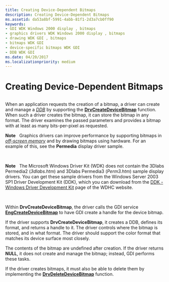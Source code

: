 ```yaml
---
title: Creating Device-Dependent Bitmaps
description: Creating Device-Dependent Bitmaps
ms.assetid: da53a8bf-5991-4abb-81f1-2d3a7cb0ff90
keywords:
- GDI WDK Windows 2000 display , bitmaps
- graphics drivers WDK Windows 2000 display , bitmaps
- drawing WDK GDI , bitmaps
- bitmaps WDK GDI
- device-specific bitmaps WDK GDI
- DDB WDK GDI
ms.date: 04/20/2017
ms.localizationpriority: medium
---
```


# Creating Device-Dependent Bitmaps


## <span id="ddk_creating_device_dependent_bitmaps_gg"></span><span id="DDK_CREATING_DEVICE_DEPENDENT_BITMAPS_GG"></span>


When an application requests the creation of a bitmap, a driver can create and manage a [*DDB*](https://msdn.microsoft.com/library/windows/hardware/ff556277#wdkgloss-ddb) by supporting the [**DrvCreateDeviceBitmap**](https://msdn.microsoft.com/library/windows/hardware/ff556185) function. When such a driver creates the bitmap, it can store the bitmap in any format. The driver examines the passed parameters and provides a bitmap with at least as many bits-per-pixel as requested.

**Note**   Graphics drivers can improve performance by supporting bitmaps in [*off-screen memory*](https://msdn.microsoft.com/library/windows/hardware/ff556318#wdkgloss-off-screen-memory) and by drawing bitmaps using hardware. For an example of this, see the **Permedia** display driver sample.

 

**Note**   The Microsoft Windows Driver Kit (WDK) does not contain the 3Dlabs Permedia2 (*3dlabs.htm*) and 3Dlabs Permedia3 (*Perm3.htm*) sample display drivers. You can get these sample drivers from the Windows Server 2003 SP1 Driver Development Kit (DDK), which you can download from the [DDK - Windows Driver Development Kit](http://go.microsoft.com/fwlink/p/?linkid=21859) page of the WDHC website.

 

Within **DrvCreateDeviceBitmap**, the driver calls the GDI service [**EngCreateDeviceBitmap**](https://msdn.microsoft.com/library/windows/hardware/ff564204) to have GDI create a handle for the device bitmap.

If the driver supports **DrvCreateDeviceBitmap**, it creates a DDB, defines its format, and returns a handle to it. The driver controls where the bitmap is stored, and in what format. The driver should support the color format that matches its device surface most closely.

The contents of the bitmap are undefined after creation. If the driver returns **NULL**, it does not create and manage the bitmap; instead, GDI performs these tasks.

If the driver creates bitmaps, it must also be able to delete them by implementing the [**DrvDeleteDeviceBitmap**](https://msdn.microsoft.com/library/windows/hardware/ff556187) function.

 

 






